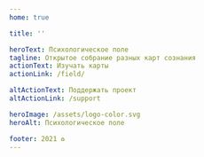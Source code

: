 ```yaml
---
home: true

title: ''

heroText: Психологическое поле
tagline: Открытое собрание разных карт сознания
actionText: Изучать карты
actionLink: /field/

altActionText: Поддержать проект
altActionLink: /support

heroImage: /assets/logo-color.svg
heroAlt: Психологическое поле

footer: 2021 ♻︎
---
```



